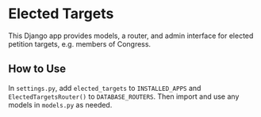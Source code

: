 # Elected Targets

This Django app provides models, a router, and admin interface for elected petition targets, e.g. members of Congress.

## How to Use

In `settings.py`, add `elected_targets` to `INSTALLED_APPS` and `ElectedTargetsRouter()` to `DATABASE_ROUTERS`. Then import and use any models in `models.py` as needed.

